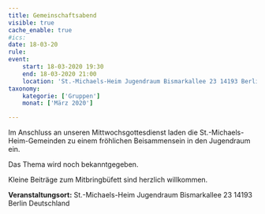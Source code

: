 ```yaml
---
title: Gemeinschaftsabend
visible: true
cache_enable: true
#ics: 
date: 18-03-20
rule: 
event:
	start: 18-03-2020 19:30
	end: 18-03-2020 21:00
	location: 'St.-Michaels-Heim Jugendraum Bismarkallee 23 14193 Berlin Deutschland'
taxonomy:
	kategorie: ['Gruppen']
	monat: ['März 2020']

---
```

Im Anschluss an unseren Mittwochsgottesdienst laden die St.-Michaels-Heim-Gemeinden zu einem fröhlichen Beisammensein in den Jugendraum ein. 

Das Thema wird noch bekanntgegeben.

Kleine Beiträge zum Mitbringbüfett sind herzlich willkommen.



**Veranstaltungsort:** St.-Michaels-Heim
Jugendraum
Bismarkallee 23
14193 Berlin
Deutschland

